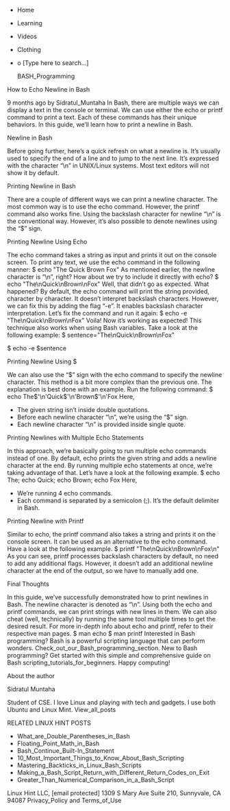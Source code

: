 





















































* Home
* Learning
* Videos
* Clothing
*
  o [Type here to search...]


   BASH_Programming


How to Echo Newline in Bash

9 months ago
by Sidratul_Muntaha
In Bash, there are multiple ways we can display a text in the console or
terminal. We can use either the echo or printf command to print a text. Each of
these commands has their unique behaviors.
In this guide, we’ll learn how to print a newline in Bash.

Newline in Bash

Before going further, here’s a quick refresh on what a newline is. It’s usually
used to specify the end of a line and to jump to the next line. It’s expressed
with the character “\n” in UNIX/Linux systems. Most text editors will not show
it by default.

Printing Newline in Bash

There are a couple of different ways we can print a newline character. The most
common way is to use the echo command. However, the printf command also works
fine.
Using the backslash character for newline “\n” is the conventional way.
However, it’s also possible to denote newlines using the “$” sign.

Printing Newline Using Echo

The echo command takes a string as input and prints it out on the console
screen. To print any text, we use the echo command in the following manner:
$ echo "The Quick Brown Fox"
As mentioned earlier, the newline character is “\n”, right? How about we try to
include it directly with echo?
$ echo "The\nQuick\nBrown\nFox"
Well, that didn’t go as expected. What happened?
By default, the echo command will print the string provided, character by
character. It doesn’t interpret backslash characters. However, we can fix this
by adding the flag “-e”. It enables backslash character interpretation. Let’s
fix the command and run it again:
$ echo -e "The\nQuick\nBrown\nFox"
Voila! Now it’s working as expected!
This technique also works when using Bash variables. Take a look at the
following example:
$ sentence="The\nQuick\nBrown\nFox"

$ echo -e $sentence

Printing Newline Using $

We can also use the “$” sign with the echo command to specify the newline
character. This method is a bit more complex than the previous one. The
explanation is best done with an example.
Run the following command:
$ echo The$'\n'Quick$'\n'Brown$'\n'Fox
Here,

* The given string isn’t inside double quotations.
* Before each newline character “\n”, we’re using the “$” sign.
* Each newline character “\n” is provided inside single quote.


Printing Newlines with Multiple Echo Statements

In this approach, we’re basically going to run multiple echo commands instead
of one. By default, echo prints the given string and adds a newline character
at the end. By running multiple echo statements at once, we’re taking advantage
of that.
Let’s have a look at the following example.
$ echo The; echo Quick; echo Brown; echo Fox
Here,

* We’re running 4 echo commands.
* Each command is separated by a semicolon (;). It’s the default delimiter in
  Bash.


Printing Newline with Printf

Similar to echo, the printf command also takes a string and prints it on the
console screen. It can be used as an alternative to the echo command.
Have a look at the following example.
$ printf "The\nQuick\nBrown\nFox\n"
As you can see, printf processes backslash characters by default, no need to
add any additional flags. However, it doesn’t add an additional newline
character at the end of the output, so we have to manually add one.

Final Thoughts

In this guide, we’ve successfully demonstrated how to print newlines in Bash.
The newline character is denoted as “\n”. Using both the echo and printf
commands, we can print strings with new lines in them. We can also cheat (well,
technically) by running the same tool multiple times to get the desired result.
For more in-depth info about echo and printf, refer to their respective man
pages.
$ man echo
$ man printf
Interested in Bash programming? Bash is a powerful scripting language that can
perform wonders. Check_out_our_Bash_programming_section. New to Bash
programming? Get started with this simple and comprehensive guide on Bash
scripting_tutorials_for_beginners.
Happy computing!


About the author


Sidratul Muntaha

Student of CSE. I love Linux and playing with tech and gadgets. I use both
Ubuntu and Linux Mint.
View_all_posts

RELATED LINUX HINT POSTS


* What_are_Double_Parentheses_in_Bash
* Floating_Point_Math_in_Bash
* Bash_Continue_Built-In_Statement
* 10_Most_Important_Things_to_Know_About_Bash_Scripting
* Mastering_Backticks_in_Linux_Bash_Scripts
* Making_a_Bash_Script_Return_with_Different_Return_Codes_on_Exit
* Greater_Than_Numerical_Comparison_in_a_Bash_Script

Linux Hint LLC, [email protected]
1309 S Mary Ave Suite 210, Sunnyvale, CA 94087
 Privacy_Policy and Terms_of_Use
